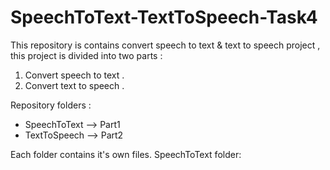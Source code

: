 # SpeechToText-TextToSpeech-Task4
This repository is contains convert speech to text & text to speech project , this project is divided into two parts :
1. Convert speech to text .
2. Convert text to speech .

Repository folders :
- SpeechToText --> Part1
- TextToSpeech --> Part2

Each folder contains it's own files.
SpeechToText folder:
